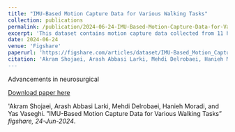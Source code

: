 ```yaml
---
title: "IMU-Based Motion Capture Data for Various Walking Tasks"
collection: publications
permalink: /publication/2024-06-24-IMU-Based-Motion-Capture-Data-for-Various-Walking-Tasks
excerpt: 'This dataset contains motion capture data collected from 11 healthy subjects performing various walking tasks using IMU-based sensors. Each subject performed 8 different tasks.'
date: 2024-06-24
venue: 'Figshare'
paperurl: 'https://figshare.com/articles/dataset/IMU-Based_Motion_Capture_Data_for_Various_Walking_Tasks/26090200'
citation: 'Akram Shojaei, Arash Abbasi Larki, Mehdi Delrobaei, Hanieh Moradi, and Yas Vaseghi. ”IMU-Based Motion Capture Data for Various Walking Tasks”  <i>figshare, 24-Jun-2024</i>.
---
```

Advancements in neurosurgical 

[Download paper here](https://figshare.com/articles/dataset/IMU-Based_Motion_Capture_Data_for_Various_Walking_Tasks/26090200)

'Akram Shojaei, Arash Abbasi Larki, Mehdi Delrobaei, Hanieh Moradi, and Yas Vaseghi. ”IMU-Based Motion Capture Data for Various Walking Tasks”  <i>figshare, 24-Jun-2024</i>.
